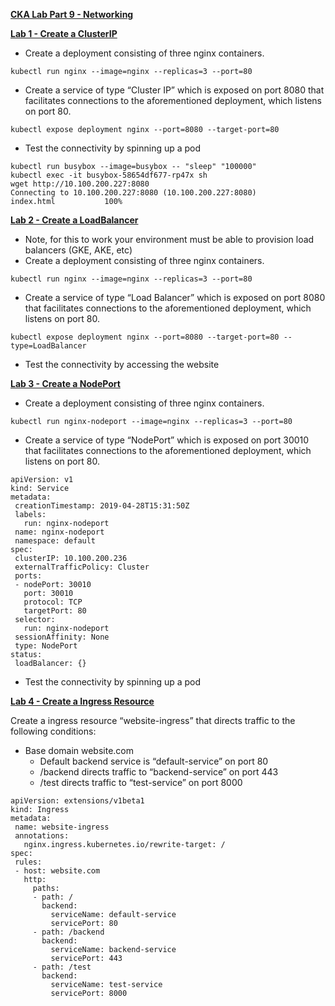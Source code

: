 

**<span style="text-decoration:underline;">CKA Lab Part 9 - Networking</span>**

**<span style="text-decoration:underline;">Lab 1 - Create a ClusterIP</span>**



*   Create a deployment consisting of three nginx containers.


```
kubectl run nginx --image=nginx --replicas=3 --port=80

```



*   Create a service of type “Cluster IP” which is exposed on port 8080 that facilitates connections to the aforementioned deployment, which listens on port 80.


```
kubectl expose deployment nginx --port=8080 --target-port=80

```



*   Test the connectivity by spinning up a pod


```
kubectl run busybox --image=busybox -- "sleep" "100000"
kubectl exec -it busybox-58654df677-rp47x sh
wget http://10.100.200.227:8080
Connecting to 10.100.200.227:8080 (10.100.200.227:8080)
index.html           100% 
```


**<span style="text-decoration:underline;">Lab 2 - Create a LoadBalancer </span>**



*   Note, for this to work your environment must be able to provision load balancers (GKE, AKE, etc)
*   Create a deployment consisting of three nginx containers.


```
kubectl run nginx --image=nginx --replicas=3 --port=80

```



*   Create a service of type “Load Balancer” which is exposed on port 8080 that facilitates connections to the aforementioned deployment, which listens on port 80.


```
kubectl expose deployment nginx --port=8080 --target-port=80 --type=LoadBalancer

```



*   Test the connectivity by accessing the website

**<span style="text-decoration:underline;">Lab 3 - Create a NodePort</span>**



*   Create a deployment consisting of three nginx containers.


```
kubectl run nginx-nodeport --image=nginx --replicas=3 --port=80

```



*   Create a service of type “NodePort” which is exposed on port 30010 that facilitates connections to the aforementioned deployment, which listens on port 80.


```
apiVersion: v1
kind: Service
metadata:
 creationTimestamp: 2019-04-28T15:31:50Z
 labels:
   run: nginx-nodeport
 name: nginx-nodeport
 namespace: default
spec:
 clusterIP: 10.100.200.236
 externalTrafficPolicy: Cluster
 ports:
 - nodePort: 30010
   port: 30010
   protocol: TCP
   targetPort: 80
 selector:
   run: nginx-nodeport
 sessionAffinity: None
 type: NodePort
status:
 loadBalancer: {}

```



*   Test the connectivity by spinning up a pod

**<span style="text-decoration:underline;">Lab 4 - Create a Ingress Resource</span>**

Create a ingress resource “website-ingress” that directs traffic to the following conditions:



*   Base domain website.com
    *   Default backend service is “default-service” on port 80
    *   /backend directs traffic to “backend-service” on port 443
    *   /test directs traffic to “test-service” on port 8000


```
apiVersion: extensions/v1beta1
kind: Ingress
metadata:
 name: website-ingress
 annotations:
   nginx.ingress.kubernetes.io/rewrite-target: /
spec:
 rules:
 - host: website.com
   http:
     paths:
     - path: /         
       backend:
         serviceName: default-service
         servicePort: 80
     - path: /backend         
       backend:
         serviceName: backend-service
         servicePort: 443
     - path: /test
       backend:
         serviceName: test-service
         servicePort: 8000
